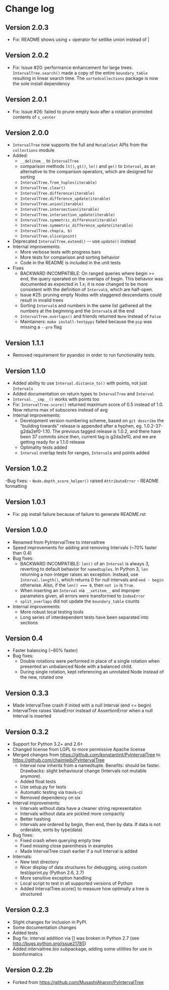 Change log
==========

Version 2.0.3
-------------
- Fix: README shows using + operator for setlike union instead of |

Version 2.0.2
-------------
- Fix: Issue #20: performance enhancement for large trees. `IntervalTree.search()` made a copy of the entire `boundary_table` resulting in linear search time. The `sortedcollections` package is now the sole install dependency

Version 2.0.1
-------------
- Fix: Issue #26: failed to prune empty `Node` after a rotation promoted contents of `s_center`

Version 2.0.0
-------------
- `IntervalTree` now supports the full and `MutableSet` APIs from the `collections` module
- Added:
    - `__delitem__` to `IntervalTree`
    - comparison methods `lt()`, `gt()`, `le()` and `ge()` to `Interval`, as an alternative to the comparison operators, which are designed for sorting
    - `IntervalTree.from_tuples(iterable)`
    - `IntervalTree.clear()`
    - `IntervalTree.difference(iterable)`
    - `IntervalTree.difference_update(iterable)`
    - `IntervalTree.union(iterable)`
    - `IntervalTree.intersection(iterable)`
    - `IntervalTree.intersection_update(iterable)`
    - `IntervalTree.symmetric_difference(iterable)`
    - `IntervalTree.symmetric_difference_update(iterable)`
    - `IntervalTree.chop(a, b)`
    - `IntervalTree.slice(point)`
- Deprecated `IntervalTree.extend()` -- use `update()` instead
- Internal improvements:
    - More verbose tests with progress bars
    - More tests for comparison and sorting behavior
    - Code in the README is included in the unit tests
- Fixes
    - BACKWARD INCOMPATIBLE: On ranged queries where begin >= end, the query operated on the overlaps of begin. This behavior was documented as expected in 1.x; it is now changed to be more consistent with the definition of `Interval`s, which are half-open.
    - Issue #25: pruning empty Nodes with staggered descendants could result in invalid trees
    - Sorting `Interval`s and numbers in the same list gathered all the numbers at the beginning and the `Interval`s at the end
    - `IntervalTree.overlaps()` and friends returned `None` instead of `False`
    - Maintainers: `make install-testpypi` failed because the `pip` was missing a `--pre` flag

Version 1.1.1
-------------
- Removed requirement for pyandoc in order to run functionality tests.

Version 1.1.0
-------------
- Added ability to use `Interval.distance_to()` with points, not just `Intervals`
- Added documentation on return types to `IntervalTree` and `Interval`
- `Interval.__cmp__()` works with points too
- Fix: `IntervalTree.score()` returned maximum score of 0.5 instead of 1.0. Now returns max of subscores instead of avg
- Internal improvements:
    - Development version numbering scheme, based on `git describe` the "building towards" release is appended after a hyphen, eg. 1.0.2-37-g2da2ef0-1.10. The previous tagged release is 1.0.2, and there have been 37 commits since then, current tag is g2da2ef0, and we are getting ready for a 1.1.0 release
    - Optimality tests added
    - `Interval` overlap tests for ranges, `Interval`s and points added

Version 1.0.2
-------------
-Bug fixes:
    - `Node.depth_score_helper()` raised `AttributeError`
    - README formatting

Version 1.0.1
-------------
- Fix: pip install failure because of failure to generate README.rst

Version 1.0.0
-------------
- Renamed from PyIntervalTree to intervaltree
- Speed improvements for adding and removing Intervals (~70% faster than 0.4)
- Bug fixes:
    - BACKWARD INCOMPATIBLE: `len()` of an `Interval` is always 3, reverting to default behavior for `namedtuples`. In Python 3, `len` returning a non-integer raises an exception. Instead, use `Interval.length()`, which returns 0 for null intervals and `end - begin` otherwise. Also, if the `len() === 0`, then `not iv` is `True`.
    - When inserting an `Interval` via `__setitem__` and improper parameters given, all errors were transformed to `IndexError`
    - `split_overlaps` did not update the `boundary_table` counts
- Internal improvements:
    - More robust local testing tools
    - Long series of interdependent tests have been separated into sections

Version 0.4
-------------

- Faster balancing (~80% faster)
- Bug fixes:
    - Double rotations were performed in place of a single rotation when presented an unbalanced Node with a balanced child.
    - During single rotation, kept referencing an unrotated Node instead of the new, rotated one

Version 0.3.3
-------------

- Made IntervalTree crash if inited with a null Interval (end <= begin)
- IntervalTree raises ValueError instead of AssertionError when a null Interval is inserted

Version 0.3.2
-------------

- Support for Python 3.2+ and 2.6+
- Changed license from LGPL to more permissive Apache license
- Merged changes from https://github.com/konstantint/PyIntervalTree to
    https://github.com/chaimleib/PyIntervalTree
    - Interval now inherits from a namedtuple. Benefits: should be faster.
        Drawbacks: slight behavioural change (Intervals not mutable anymore).
    - Added float tests
    - Use setup.py for tests
    - Automatic testing via travis-ci
    - Removed dependency on six
- Interval improvements:
    - Intervals without data have a cleaner string representation
    - Intervals without data are pickled more compactly
    - Better hashing
    - Intervals are ordered by begin, then end, then by data. If data is not
        orderable, sorts by type(data)
- Bug fixes:
    - Fixed crash when querying empty tree
    - Fixed missing close parenthesis in examples
    - Made IntervalTree crash earlier if a null Interval is added
- Internals:
    - New test directory
    - Nicer display of data structures for debugging, using custom
        test/pprint.py (Python 2.6, 2.7)
    - More sensitive exception handling
    - Local script to test in all supported versions of Python
    - Added IntervalTree.score() to measure how optimally a tree is structured

Version 0.2.3
-------------

- Slight changes for inclusion in PyPI.
- Some documentation changes
- Added tests
- Bug fix: interval addition via [] was broken in Python 2.7 (see http://bugs.python.org/issue21785)
- Added intervaltree.bio subpackage, adding some utilities for use in bioinformatics

Version 0.2.2b
--------------

- Forked from https://github.com/MusashiAharon/PyIntervalTree
